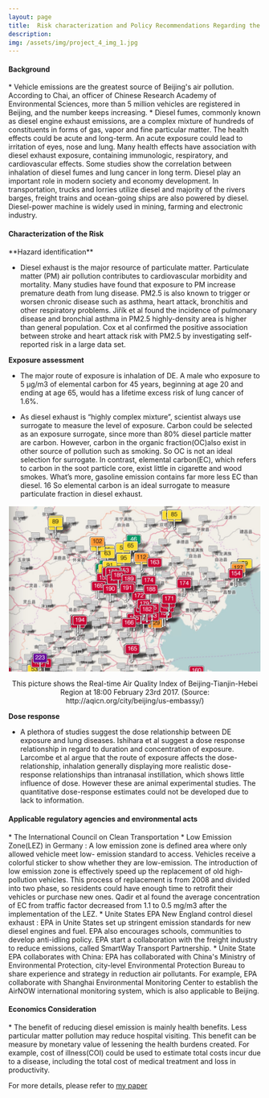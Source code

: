 ```yaml
---
layout: page
title:  Risk characterization and Policy Recommendations Regarding the Diesel Exhaust and PM2.5 in Beijing-Tianjin-Hebei Area
description: 
img: /assets/img/project_4_img_1.jpg
---
```

<h4><b>Background</b></h4>
* Vehicle emissions are the greatest source of Beijing's air pollution. According to Chai, an officer of Chinese Research Academy of Environmental Sciences, more than 5 million vehicles are registered in Beijing, and the number keeps increasing.
* Diesel fumes, commonly known as diesel engine exhaust emissions, are a complex mixture of hundreds of constituents in forms of gas, vapor and fine particular matter. The health effects could be acute and long-term. An acute exposure could lead to irritation of eyes, nose and lung. Many health effects have association with diesel exhaust exposure, containing immunologic, respiratory, and cardiovascular effects. Some studies show the correlation between inhalation of diesel fumes and lung cancer in long term. Diesel play an important role in modern society and economy development. In transportation, trucks and lorries utilize diesel and majority of the rivers barges, freight trains and ocean-going ships are also powered by diesel. Diesel-power machine is widely used in mining, farming and electronic industry.

<h4><b>Characterization of the Risk</b></h4>
**Hazard identification**

* Diesel exhaust is the major resource of particulate matter. Particulate matter (PM) air pollution contributes to cardiovascular morbidity and mortality. Many studies have found that exposure to PM increase premature death from lung disease. PM2.5 is also known to trigger or worsen chronic disease such as asthma, heart attack, bronchitis and other respiratory problems. Jiřík et al found the incidence of pulmonary disease and bronchial asthma in PM2.5 highly-density area is higher than general population. Cox et al confirmed the positive association between stroke and heart attack risk with PM2.5 by investigating self-reported risk in a large data set.

**Exposure assessment**

* The major route of exposure is inhalation of DE. A male who exposure to 5 μg/m3 of elemental carbon for 45 years, beginning at age 20 and ending at age 65, would has a lifetime excess risk of lung cancer of 1.6%.

* As diesel exhaust is “highly complex mixture”, scientist always use surrogate to measure the level of exposure. Carbon could be selected as an exposure surrogate, since more than 80% diesel particle matter are carbon. However, carbon in the organic fraction(OC)also exist in other source of pollution such as smoking. So OC is not an ideal selection for surrogate. In contrast, elemental carbon(EC), which refers to carbon in the soot particle core, exist little in cigarette and wood smokes. What’s more, gasoline emission contains far more less EC than diesel. 16 So elemental carbon is an ideal surrogate to measure particulate fraction in diesel exhaust.

<img align = "middle" src="/assets/img/project_4_img_2.jpg" width="700" >

<p align="center"> This picture shows the Real-time Air Quality Index of Beijing-Tianjin-Hebei Region at 18:00 February 23rd 2017. (Source: http://aqicn.org/city/beijing/us-embassy/)</p>

**Dose response**

* A plethora of studies suggest the dose relationship between DE exposure and lung diseases. Ishihara et al suggest a dose response relationship in regard to duration and concentration of exposure. Larcombe et al argue that the route of exposure affects the dose-relationship, inhalation generally displaying more realistic dose-response relationships than intranasal instillation, which shows little influence of dose. However these are animal experimental studies. The quantitative dose-response estimates could not be developed due to lack to information.

<h4><b>Applicable regulatory agencies and environmental acts</b></h4>
* The International Council on Clean Transportation
* Low Emission Zone(LEZ) in Germany : A low emission zone is defined area where only allowed vehicle meet low- emission standard to access. Vehicles receive a colorful sticker to show whether they are low-emission. The introduction of low emission zone is effectively speed up the replacement of old high-pollution vehicles. This process of replacement is from 2008 and divided into two phase, so residents could have enough time to retrofit their vehicles or purchase new ones. Qadir et al found the average concentration of EC from traffic factor decreased from 1.1 to 0.5 mg/m3 after the implementation of the LEZ.
* Unite States EPA New England control diesel exhaust : EPA in Unite States set up stringent emission standards for new diesel engines and fuel. EPA also encourages schools, communities to develop anti-idling policy. EPA start a collaboration with the freight industry to reduce emissions, called SmartWay Transport Partnership. 
* Unite State EPA collaborates with China: EPA has collaborated with China's Ministry of Environmental Protection, city-level Environmental Protection Bureau to share experience and strategy in reduction air pollutants. For example, EPA collaborate with Shanghai Environmental Monitoring Center to establish the AirNOW international monitoring system, which is also applicable to Beijing.

<h4><b>Economics Consideration</b></h4>
* The benefit of reducing diesel emission is mainly health benefits. Less particular matter pollution may reduce hospital visiting. This benefit can be measure by monetary value of lessening the health burdens created. For example, cost of illness(COI) could be used to estimate total costs incur due to a disease, including the total cost of medical treatment and loss in productivity. 

For more details, please refer to [my paper](/assets/pdf/paper_1.pdf)